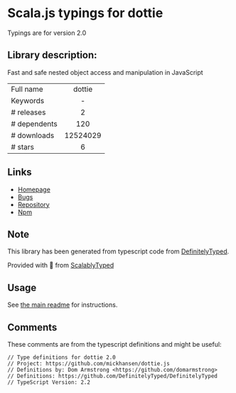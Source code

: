 
# Scala.js typings for dottie

Typings are for version 2.0

## Library description:
Fast and safe nested object access and manipulation in JavaScript

|                    |                 |
| ------------------ | :-------------: |
| Full name          | dottie |
| Keywords           | - |
| # releases         | 2 |
| # dependents       | 120 |
| # downloads        | 12524029 |
| # stars            | 6 |

## Links
- [Homepage](https://github.com/mickhansen/dottie.js#readme)
- [Bugs](https://github.com/mickhansen/dottie.js/issues)
- [Repository](https://github.com/mickhansen/dottie.js)
- [Npm](https://www.npmjs.com/package/dottie)
    


## Note
This library has been generated from typescript code from [DefinitelyTyped](https://definitelytyped.org).

Provided with :purple_heart: from [ScalablyTyped](https://github.com/oyvindberg/ScalablyTyped)

## Usage
See [the main readme](../../readme.md) for instructions.

## Comments

These comments are from the typescript definitions and might be useful:
```
// Type definitions for dottie 2.0
// Project: https://github.com/mickhansen/dottie.js
// Definitions by: Dom Armstrong <https://github.com/domarmstrong>
// Definitions: https://github.com/DefinitelyTyped/DefinitelyTyped
// TypeScript Version: 2.2

```

